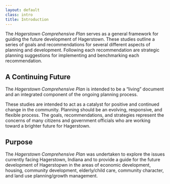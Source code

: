```yaml
---
layout: default
class: intro
title: Introduction
---
```


The *Hagerstown Comprehensive Plan* serves as a general framework for guiding the future development of Hagerstown. These studies outline a series of goals and recommendations for several different aspects of planning and development. Following each recommendation are strategic planning suggestions for implementing and benchmarking each recommendation.

## A Continuing Future

The *Hagerstown Comprehensive Plan* is intended to be a “living” document and an integrated component of the ongoing planning process.

These studies are intended to act as a catalyst for positive and continued change in the community. Planning should be an evolving, responsive, and flexible process. The goals, recommendations, and strategies represent the concerns of many citizens and government officials who are working toward a brighter future for Hagerstown.

## Purpose

The *Hagerstown Comprehensive Plan* was undertaken to explore the issues currently facing Hagerstown, Indiana and to provide a guide for the future development of Hagerstopwn in the areas of economic development, housing, community development, elderly/child care, community character, and land use planning/growth management.
